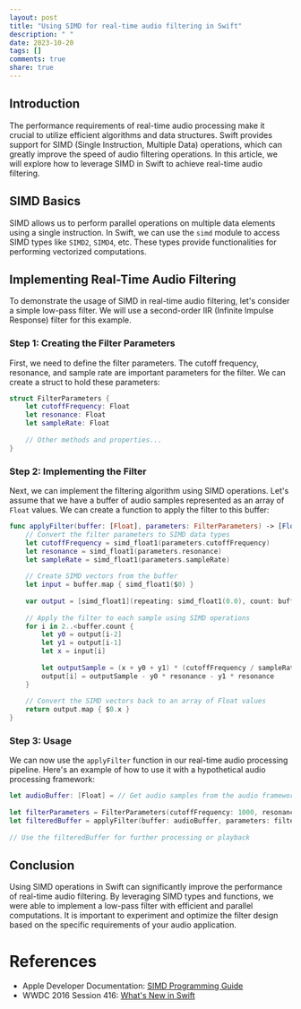 ```yaml
---
layout: post
title: "Using SIMD for real-time audio filtering in Swift"
description: " "
date: 2023-10-20
tags: []
comments: true
share: true
---
```


## Introduction

The performance requirements of real-time audio processing make it crucial to utilize efficient algorithms and data structures. Swift provides support for SIMD (Single Instruction, Multiple Data) operations, which can greatly improve the speed of audio filtering operations. In this article, we will explore how to leverage SIMD in Swift to achieve real-time audio filtering.

## SIMD Basics

SIMD allows us to perform parallel operations on multiple data elements using a single instruction. In Swift, we can use the `simd` module to access SIMD types like `SIMD2`, `SIMD4`, etc. These types provide functionalities for performing vectorized computations.

## Implementing Real-Time Audio Filtering

To demonstrate the usage of SIMD in real-time audio filtering, let's consider a simple low-pass filter. We will use a second-order IIR (Infinite Impulse Response) filter for this example.

### Step 1: Creating the Filter Parameters

First, we need to define the filter parameters. The cutoff frequency, resonance, and sample rate are important parameters for the filter. We can create a struct to hold these parameters:

```swift
struct FilterParameters {
    let cutoffFrequency: Float
    let resonance: Float
    let sampleRate: Float
    
    // Other methods and properties...
}
```

### Step 2: Implementing the Filter

Next, we can implement the filtering algorithm using SIMD operations. Let's assume that we have a buffer of audio samples represented as an array of `Float` values. We can create a function to apply the filter to this buffer:

```swift
func applyFilter(buffer: [Float], parameters: FilterParameters) -> [Float] {
    // Convert the filter parameters to SIMD data types
    let cutoffFrequency = simd_float1(parameters.cutoffFrequency)
    let resonance = simd_float1(parameters.resonance)
    let sampleRate = simd_float1(parameters.sampleRate)
    
    // Create SIMD vectors from the buffer
    let input = buffer.map { simd_float1($0) }
  
    var output = [simd_float1](repeating: simd_float1(0.0), count: buffer.count)
  
    // Apply the filter to each sample using SIMD operations
    for i in 2..<buffer.count {
        let y0 = output[i-2]
        let y1 = output[i-1]
        let x = input[i]
      
        let outputSample = (x + y0 + y1) * (cutoffFrequency / sampleRate)
        output[i] = outputSample - y0 * resonance - y1 * resonance
    }
  
    // Convert the SIMD vectors back to an array of Float values
    return output.map { $0.x }
}
```

### Step 3: Usage

We can now use the `applyFilter` function in our real-time audio processing pipeline. Here's an example of how to use it with a hypothetical audio processing framework:

```swift
let audioBuffer: [Float] = // Get audio samples from the audio framework
  
let filterParameters = FilterParameters(cutoffFrequency: 1000, resonance: 0.8, sampleRate: 44100)
let filteredBuffer = applyFilter(buffer: audioBuffer, parameters: filterParameters)
  
// Use the filteredBuffer for further processing or playback
```

## Conclusion

Using SIMD operations in Swift can significantly improve the performance of real-time audio filtering. By leveraging SIMD types and functions, we were able to implement a low-pass filter with efficient and parallel computations. It is important to experiment and optimize the filter design based on the specific requirements of your audio application.

# References
- Apple Developer Documentation: [SIMD Programming Guide](https://developer.apple.com/documentation/swift/simd_programming_guide)
- WWDC 2016 Session 416: [What's New in Swift](https://developer.apple.com/videos/play/wwdc2016/416/)